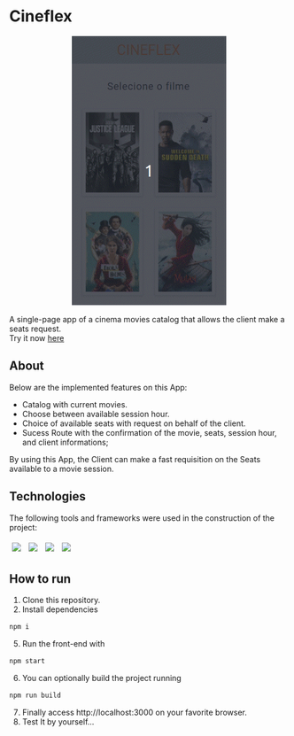 # Cineflex

<p align="center">
<img src="./src/assets/Cineflex.gif"/>
</p>

A single-page app of a cinema movies catalog that allows the client make a seats request.
</br>
Try it now [here](https://cineflex-ke1mbcqh2-c137rodrigolima.vercel.app/)

## About

Below are the implemented features on this App:

- Catalog with current movies.
- Choose between available session hour.
- Choice of available seats with request on behalf of the client.
- Sucess Route with the confirmation of the movie, seats, session hour, and client informations;

By using this App, the Client can make a fast requisition on the Seats available to a movie session.

## Technologies
The following tools and frameworks were used in the construction of the project:<br>
<p>
  <img style='margin: 5px;' src='https://img.shields.io/badge/styled-components%20-%2320232a.svg?&style=for-the-badge&color=b8679e&logo=styled-components&logoColor=%3a3a3a'>
  <img style='margin: 5px;' src='https://img.shields.io/badge/axios%20-%2320232a.svg?&style=for-the-badge&color=informational'>
  <img style='margin: 5px;' src="https://img.shields.io/badge/react-app%20-%2320232a.svg?&style=for-the-badge&color=60ddf9&logo=react&logoColor=%2361DAFB"/>
  <img style='margin: 5px;' src="https://img.shields.io/badge/react_route%20-%2320232a.svg?&style=for-the-badge&logo=react&logoColor=%2361DAFB"/>
</p>

## How to run

1. Clone this repository.
4. Install dependencies
```bash
npm i
```
5. Run the front-end with
```bash
npm start
```
6. You can optionally build the project running
```bash
npm run build
```
7. Finally access http://localhost:3000 on your favorite browser.
8. Test It by yourself...
